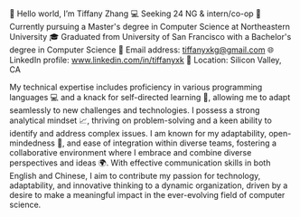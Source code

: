 👋 Hello world, I’m Tiffany Zhang
💻 Seeking 24 NG & intern/co-op
📖 Currently pursuing a Master's degree in Computer Science at Northeastern University
🎓 Graduated from University of San Francisco with a Bachelor's degree in Computer Science
📧 Email address: tiffanyxkg@gmail.com
🌐 LinkedIn profile: www.linkedin.com/in/tiffanyxk
📍 Location: Silicon Valley, CA

My technical expertise includes proficiency in various programming languages 💻 and a knack for self-directed learning 📖, allowing me to adapt seamlessly to new challenges and technologies. I possess a strong analytical mindset 📈, thriving on problem-solving and a keen ability to identify and address complex issues. I am known for my adaptability, open-mindedness 🧠, and ease of integration within diverse teams, fostering a collaborative environment where I embrace and combine diverse perspectives and ideas 🌍. With effective communication skills in both English and Chinese, I aim to contribute my passion for technology, adaptability, and innovative thinking to a dynamic organization, driven by a desire to make a meaningful impact in the ever-evolving field of computer science.

<!---
Tiffanyxk3/Tiffanyxk3 is a ✨ special ✨ repository because its `README.md` (this file) appears on your GitHub profile.
You can click the Preview link to take a look at your changes.
--->
